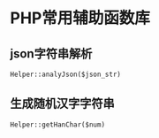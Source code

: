 # PHP常用辅助函数库
## json字符串解析
```Helper::analyJson($json_str)```
## 生成随机汉字字符串
```Helper::getHanChar($num)```